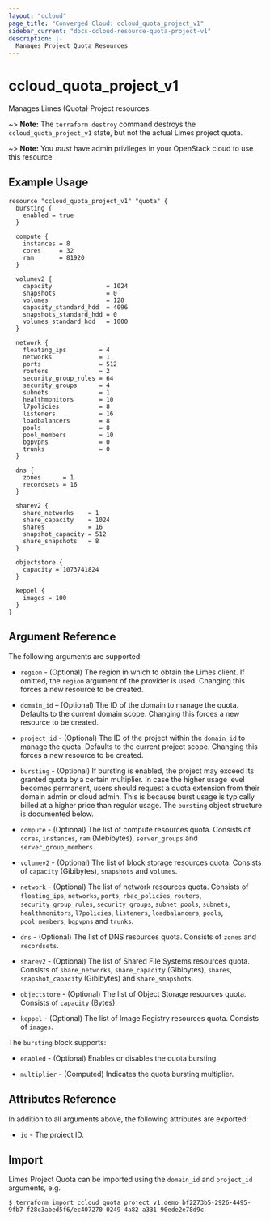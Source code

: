 ```yaml
---
layout: "ccloud"
page_title: "Converged Cloud: ccloud_quota_project_v1"
sidebar_current: "docs-ccloud-resource-quota-project-v1"
description: |-
  Manages Project Quota Resources
---
```


# ccloud\_quota\_project\_v1

Manages Limes (Quota) Project resources.

~> **Note:** The `terraform destroy` command destroys the
`ccloud_quota_project_v1` state, but not the actual Limes project quota.

~> **Note:** You _must_ have admin privileges in your OpenStack cloud to use
this resource.

## Example Usage

```hcl
resource "ccloud_quota_project_v1" "quota" {
  bursting {
    enabled = true
  }

  compute {
    instances = 8
    cores     = 32
    ram       = 81920
  }

  volumev2 {
    capacity               = 1024
    snapshots              = 0
    volumes                = 128
    capacity_standard_hdd  = 4096
    snapshots_standard_hdd = 0
    volumes_standard_hdd   = 1000
  }

  network {
    floating_ips         = 4
    networks             = 1
    ports                = 512
    routers              = 2
    security_group_rules = 64
    security_groups      = 4
    subnets              = 1
    healthmonitors       = 10
    l7policies           = 8
    listeners            = 16
    loadbalancers        = 8
    pools                = 8
    pool_members         = 10
    bgpvpns              = 0
    trunks               = 0
  }

  dns {
    zones      = 1
    recordsets = 16
  }

  sharev2 {
    share_networks    = 1
    share_capacity    = 1024
    shares            = 16
    snapshot_capacity = 512
    share_snapshots   = 8
  }

  objectstore {
    capacity = 1073741824
  }

  keppel {
    images = 100
  }
}
```

## Argument Reference

The following arguments are supported:

* `region` - (Optional) The region in which to obtain the Limes client. If
  omitted, the `region` argument of the provider is used. Changing this forces
  a new resource to be created.

* `domain_id` – (Optional) The ID of the domain to manage the quota. Defaults
  to the current domain scope. Changing this forces a new resource to be
  created.

* `project_id` - (Optional) The ID of the project within the `domain_id` to
  manage the quota. Defaults to the current project scope. Changing this forces
  a new resource to be created.

* `bursting` - (Optional) If bursting is enabled, the project may exceed its
  granted quota by a certain multiplier. In case the higher usage level becomes
  permanent, users should request a quota extension from their domain admin or
  cloud admin. This is because burst usage is typically billed at a higher price
  than regular usage. The `bursting` object structure is documented below.

* `compute` - (Optional) The list of compute resources quota. Consists of
  `cores`, `instances`, `ram` (Mebibytes), `server_groups` and
  `server_group_members`.

* `volumev2` - (Optional) The list of block storage resources quota. Consists of
  `capacity` (Gibibytes), `snapshots` and `volumes`.

* `network` - (Optional) The list of network resources quota. Consists of
  `floating_ips`, `networks`, `ports`, `rbac_policies`, `routers`,
  `security_group_rules`, `security_groups`, `subnet_pools`, `subnets`,
  `healthmonitors`, `l7policies`, `listeners`, `loadbalancers`, `pools`,
  `pool_members`, `bgpvpns` and `trunks`.

* `dns` - (Optional) The list of DNS resources quota. Consists of `zones` and
  `recordsets`.

* `sharev2` - (Optional) The list of Shared File Systems resources quota.
  Consists of `share_networks`, `share_capacity` (Gibibytes), `shares`,
  `snapshot_capacity` (Gibibytes) and `share_snapshots`.

* `objectstore` - (Optional) The list of Object Storage resources quota.
  Consists of `capacity` (Bytes).

* `keppel` - (Optional) The list of Image Registry resources quota. Consists of
  `images`.

The `bursting` block supports:

* `enabled` - (Optional) Enables or disables the quota bursting.

* `multiplier` - (Computed) Indicates the quota bursting multiplier.

## Attributes Reference

In addition to all arguments above, the following attributes are exported:

* `id` - The project ID.

## Import

Limes Project Quota can be imported using the `domain_id` and `project_id`
arguments, e.g.

```
$ terraform import ccloud_quota_project_v1.demo bf2273b5-2926-4495-9fb7-f28c3abed5f6/ec407270-0249-4a82-a331-90ede2e78d9c
```
